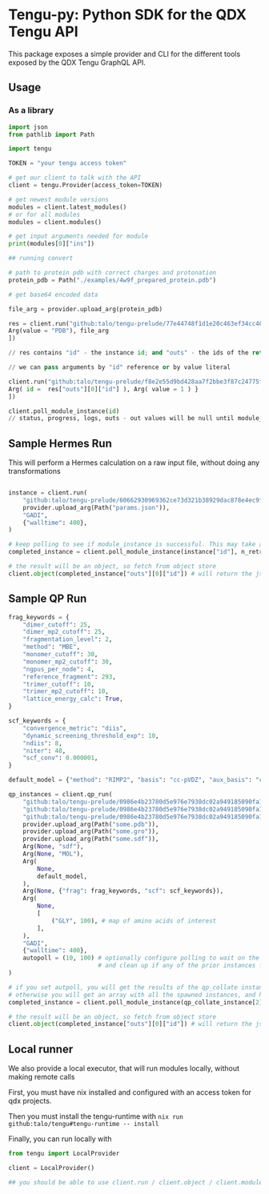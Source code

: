 # Tengu-py: Python SDK for the QDX Tengu API

This package exposes a simple provider and CLI for the different tools exposed by the QDX Tengu GraphQL API.

## Usage

### As a library

``` python
import json
from pathlib import Path

import tengu

TOKEN = "your tengu access token"

# get our client to talk with the API
client = tengu.Provider(access_token=TOKEN)

# get newest module versions
modules = client.latest_modules()
# or for all modules
modules = client.modules()

# get input arguments needed for module
print(modules[0]["ins"])

## running convert

# path to protein pdb with correct charges and protonation
protein_pdb = Path("./examples/4w9f_prepared_protein.pdb")

# get base64 encoded data

file_arg = provider.upload_arg(protein_pdb)

res = client.run("github:talo/tengu-prelude/77e44748f1d1e20c463ef34cc40178d4f656ef0a#convert", [ 
Arg(value = "PDB"), file_arg
])

// res contains "id" - the instance id; and "outs" - the ids of the return values 

// we can pass arguments by "id" reference or by value literal

client.run("github:talo/tengu-prelude/f8e2e55d9bd428aa7f2bbe3f87c24775fa592b10#pick_conformer", [ 
Arg( id =  res["outs"][0]["id"] ), Arg( value = 1 ) }
])

client.poll_module_instance(id) 
// status, progress, logs, outs - out values will be null until module_instance is done
```

## Sample Hermes Run
This will perform a Hermes calculation on a raw input file, without doing any transformations
``` python

instance = client.run(
    "github:talo/tengu-prelude/60662930969362ce73d321b38929dac878e4ec9f#hermes_raw",
    provider.upload_arg(Path("params.json")),
    "GADI",
    {"walltime": 400},
)

# keep polling to see if module_instance is successful. This may take a while
completed_instance = client.poll_module_instance(instance["id"], n_retries=10, poll_rate=10) 

# the result will be an object, so fetch from object store
client.object(completed_instance["outs"][0]["id"]) # will return the json energy results
```

## Sample QP Run

``` python
frag_keywords = {
    "dimer_cutoff": 25,
    "dimer_mp2_cutoff": 25,
    "fragmentation_level": 2,
    "method": "MBE",
    "monomer_cutoff": 30,
    "monomer_mp2_cutoff": 30,
    "ngpus_per_node": 4,
    "reference_fragment": 293,
    "trimer_cutoff": 10,
    "trimer_mp2_cutoff": 10,
    "lattice_energy_calc": True,
}

scf_keywords = {
    "convergence_metric": "diis",
    "dynamic_screening_threshold_exp": 10,
    "ndiis": 8,
    "niter": 40,
    "scf_conv": 0.000001,
}

default_model = {"method": "RIMP2", "basis": "cc-pVDZ", "aux_basis": "cc-pVDZ-RIFIT", "frag_enabled": True}

qp_instances = client.qp_run(
    "github:talo/tengu-prelude/0986e4b23780d5e976e7938dc02a949185090fa1#qp_gen_inputs",
    "github:talo/tengu-prelude/0986e4b23780d5e976e7938dc02a949185090fa1#hermes_energy",
    "github:talo/tengu-prelude/0986e4b23780d5e976e7938dc02a949185090fa1#qp_collate",
    provider.upload_arg(Path("some.pdb")),
    provider.upload_arg(Path("some.gro")),
    provider.upload_arg(Path("some.sdf")),
    Arg(None, "sdf"),
    Arg(None, "MOL"),
    Arg(
        None,
        default_model,
    ),
    Arg(None, {"frag": frag_keywords, "scf": scf_keywords}),
    Arg(
        None,
        [
            ("GLY", 100), # map of amino acids of interest
        ],
    ),
    "GADI",
    {"walltime": 400},
    autopoll = (10, 100) # optionally configure polling to wait on the final instance, 
                         # and clean up if any of the prior instances fails
)

# if you set autpoll, you will get the results of the qp_collate instance,
# otherwise you will get an array with all the spawned instances, and have to poll manually
completed_instance = client.poll_module_instance(qp_collate_instance[2]["id"]) 

# the result will be an object, so fetch from object store
client.object(completed_instance["outs"][0]["id"]) # will return the json qp results
```

## Local runner

We also provide a local executor, that will run modules locally, without making remote calls

First, you must have nix installed and configured with an access token for qdx projects.

Then you must install the tengu-runtime with `nix run github:talo/tengu#tengu-runtime -- install`

Finally, you can run locally with

``` python
from tengu import LocalProvider

client = LocalProvider()

## you should be able to use client.run / client.object / client.module_instance / client.poll_module instance as normal
```
